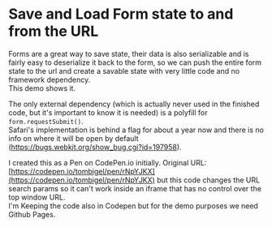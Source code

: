 # Save and Load Form state to and from the URL

Forms are a great way to save state, their data is also serializable and is fairly easy to deserialize it back to the form, so we can push the entire form state to the url and create a savable state with very little code and no framework dependency.  
This demo shows it.  

The only external dependency (which is actually never used in the finished code, but it's important to know it is needed) is a polyfill for `form.requestSubmit()`.  
Safari's implementation is behind a flag for about a year now and there is no info on where it will be open by default (https://bugs.webkit.org/show_bug.cgi?id=197958).

I created this as a Pen on CodePen.io initially. Original URL: [https://codepen.io/tombigel/pen/rNpYJKX](https://codepen.io/tombigel/pen/rNpYJKX) but this code changes the URL search params so it can't work inside an iframe that has no control over the top window URL.  
I'm Keeping the code also in Codepen but for the demo purposes we need Github Pages.
